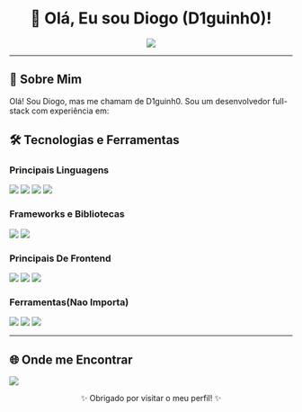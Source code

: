 <h1 align="center">👋 Olá, Eu sou Diogo (D1guinh0)!</h1>

<p align="center">
  <a href="https://www.linkedin.com/in/diogo-henrique-a-5b6352263/" target="_blank">
    <img src="https://img.shields.io/badge/LinkedIn-%230077B5.svg?style=for-the-badge&logo=linkedin&logoColor=white"/>
  </a>
</p>

---

## 🌟 Sobre Mim
Olá! Sou Diogo, mas me chamam de D1guinh0. Sou um desenvolvedor full-stack com experiência em:

## 🛠️ Tecnologias e Ferramentas
### Principais Linguagens
<p>
  <img src="https://img.shields.io/badge/Python-%2314354C.svg?style=flat-square&logo=python&logoColor=white"/>
  <img src="https://img.shields.io/badge/C%23-%23239120.svg?style=flat-square&logo=c-sharp&logoColor=white"/>
  <img src="https://img.shields.io/badge/C++-%2300599C.svg?style=flat-square&logo=c%2B%2B&logoColor=white"/>
  <img src="https://img.shields.io/badge/TypeScript-%23007ACC.svg?style=flat-square&logo=typescript&logoColor=white"/>
</p>

### Frameworks e Bibliotecas
<p>
  <img src="https://img.shields.io/badge/Angular-%23DD0031.svg?style=flat-square&logo=angular&logoColor=white"/>
  <img src="https://img.shields.io/badge/.NET-%23512BD4.svg?style=flat-square&logo=dotnet&logoColor=white"/>
</p>

### Principais De Frontend
<p>
  <img src="https://img.shields.io/badge/HTML5-%23E34F26.svg?style=flat-square&logo=html5&logoColor=white"/>
  <img src="https://img.shields.io/badge/CSS3-%231572B6.svg?style=flat-square&logo=css3&logoColor=white"/>
  <img src="https://img.shields.io/badge/JavaScript-%23F7DF1E.svg?style=flat-square&logo=javascript&logoColor=black"/>
</p>

### Ferramentas(Nao Importa)
<p>
  <img src="https://img.shields.io/badge/VSCode-%23007ACC.svg?style=flat-square&logo=visual-studio-code&logoColor=white"/>
  <img src="https://img.shields.io/badge/Git-%23F05032.svg?style=flat-square&logo=git&logoColor=white"/>
  <img src="https://img.shields.io/badge/GitHub-%23181717.svg?style=flat-square&logo=github&logoColor=white"/>
</p>

---

## 🌐 Onde me Encontrar
<p>
  <a href="https://www.linkedin.com/in/diogo-henrique-a-5b6352263/" target="_blank">
    <img src="https://img.shields.io/badge/LinkedIn-%230077B5.svg?style=for-the-badge&logo=linkedin&logoColor=white"/>
  </a>
</p>

<p align="center">✨ Obrigado por visitar o meu perfil! ✨</p>
